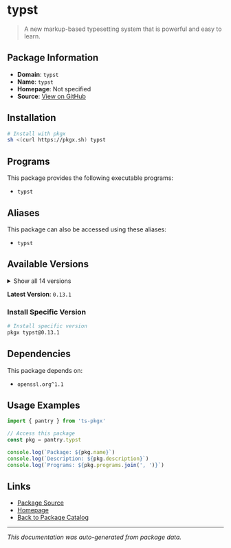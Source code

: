 # typst

> A new markup-based typesetting system that is powerful and easy to learn.

## Package Information

- **Domain**: `typst`
- **Name**: `typst`
- **Homepage**: Not specified
- **Source**: [View on GitHub](https://github.com/pkgxdev/pantry/tree/main/projects/typst.app/package.yml)

## Installation

```bash
# Install with pkgx
sh <(curl https://pkgx.sh) typst
```

## Programs

This package provides the following executable programs:

- `typst`

## Aliases

This package can also be accessed using these aliases:

- `typst`

## Available Versions

<details>
<summary>Show all 14 versions</summary>

- `0.13.1`, `0.13.0`, `0.12.0`, `0.11.1`, `0.11.0`
- `0.10.0`, `0.9.0`, `0.8.0`, `0.7.0`, `0.6.0`
- `0.5.0`, `0.4.0`, `0.2.0`, `0.0.0`

</details>

**Latest Version**: `0.13.1`

### Install Specific Version

```bash
# Install specific version
pkgx typst@0.13.1
```

## Dependencies

This package depends on:

- `openssl.org^1.1`

## Usage Examples

```typescript
import { pantry } from 'ts-pkgx'

// Access this package
const pkg = pantry.typst

console.log(`Package: ${pkg.name}`)
console.log(`Description: ${pkg.description}`)
console.log(`Programs: ${pkg.programs.join(', ')}`)
```

## Links

- [Package Source](https://github.com/pkgxdev/pantry/tree/main/projects/typst.app/package.yml)
- [Homepage](#)
- [Back to Package Catalog](../package-catalog.md)

---

*This documentation was auto-generated from package data.*
